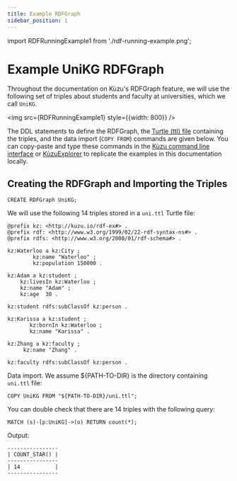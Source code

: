 ```yaml
---
title: Example RDFGraph
sidebar_position: 1
---
```


import RDFRunningExample1 from './rdf-running-example.png';

# Example UniKG RDFGraph
Throughout the documentation on Kùzu's RDFGraph feature, we will use the following 
set of triples about students and faculty at universities, which we call `UniKG`.

<img src={RDFRunningExample1} style={{width: 800}} />

The DDL statements to define the RDFGraph, the [Turtle (ttl) file](https://www.w3.org/TR/turtle/) 
containing the triples, and the data import (`COPY FROM`) commands
are given below. You can copy-paste and type these commands in the [Kùzu command line interface](https://kuzudb.com/docusaurus/getting-started/cli) 
or [KùzuExplorer](https://kuzudb.com/docusaurus/kuzuexplorer/) to replicate
the examples in this documentation locally.

## Creating the RDFGraph and Importing the Triples

```
CREATE RDFGraph UniKG;
```

We will use the following 14 triples stored in a `uni.ttl` Turtle file:
```
@prefix kz: <http://kuzu.io/rdf-ex#> .
@prefix rdf: <http://www.w3.org/1999/02/22-rdf-syntax-ns#> .
@prefix rdfs: <http://www.w3.org/2000/01/rdf-schema#> .

kz:Waterloo a kz:City ;
	    kz:name "Waterloo" ;
	    kz:population 150000 .

kz:Adam a kz:student ;
	kz:livesIn kz:Waterloo ;
	kz:name "Adam" ;
	kz:age	30 .

kz:student rdfs:subClassOf kz:person .

kz:Karissa a kz:student ;
	   kz:bornIn kz:Waterloo ;
	   kz:name "Karissa" .

kz:Zhang a kz:faculty ;
	 kz:name "Zhang" .

kz:faculty rdfs:subClassOf kz:person .
```

Data import. We assume ${PATH-TO-DIR} is the directory containing `uni.ttl` file:
```
COPY UniKG FROM "${PATH-TO-DIR}/uni.ttl";
```

You can double check that there are 14 triples with the following query:

```
MATCH (s)-[p:UniKG]->(o) RETURN count(*);
```
Output:
```
----------------
| COUNT_STAR() |
----------------
| 14           |
----------------
```

